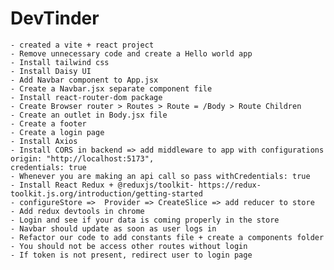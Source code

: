 # DevTinder
    - created a vite + react project
    - Remove unnecessary code and create a Hello world app
    - Install tailwind css
    - Install Daisy UI
    - Add Navbar component to App.jsx
    - Create a Navbar.jsx separate component file
    - Install react-router-dom package
    - Create Browser router > Routes > Route = /Body > Route Children
    - Create an outlet in Body.jsx file
    - Create a footer
    - Create a login page
    - Install Axios
    - Install CORS in backend => add middleware to app with configurations   origin: "http://localhost:5173",
    credentials: true
    - Whenever you are making an api call so pass withCredentials: true
    - Install React Redux + @reduxjs/toolkit- https://redux-toolkit.js.org/introduction/getting-started
    - configureStore =>  Provider => CreateSlice => add reducer to store
    - Add redux devtools in chrome
    - Login and see if your data is coming properly in the store
    - Navbar should update as soon as user logs in
    - Refactor our code to add constants file + create a components folder
    - You should not be access other routes without login
    - If token is not present, redirect user to login page